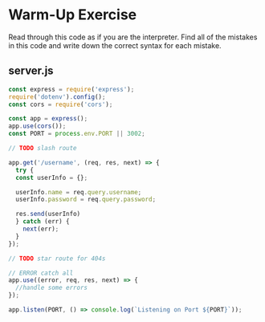 # Warm-Up Exercise

Read through this code as if you are the interpreter. Find all of the mistakes in this code and write down the correct syntax for each mistake.

## server.js

```js
const express = require('express');
require('dotenv').config();
const cors = require('cors');

const app = express();
app.use(cors());
const PORT = process.env.PORT || 3002;

// TODO slash route

app.get('/username', (req, res, next) => {
  try {
  const userInfo = {};

  userInfo.name = req.query.username;
  userInfo.password = req.query.password;

  res.send(userInfo)
  } catch (err) {
    next(err);
  }
});

// TODO star route for 404s

// ERROR catch all
app.use((error, req, res, next) => {
  //handle some errors
});

app.listen(PORT, () => console.log(`Listening on Port ${PORT}`));
```
